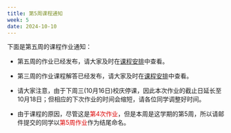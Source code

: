 ```yaml
---
title: 第5周课程通知
week: 5
date: 2024-10-10
---
```


下面是第五周的课程作业通知：

- 第五周的作业已经发布，请大家及时在[课程安排](../schedule)中查看。

- 第三周的作业课程解答已经发布，请大家及时在[课程安排](../schedule)中查看。

- 请大家注意，由于下周三(10月16日)校庆停课，因此本次作业的截止日延长至10月18日；但相应的下次作业的时间会缩短，请各位同学调整好时间。

- 由于课程的原因，尽管这是<font color="#dd0000">第4次作业</font>，但是本周是这学期的第5周，所以请邮件提交的同学以<font color="#dd0000">第5周作业</font>作为结尾命名。



